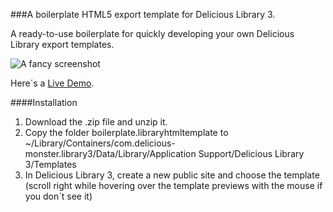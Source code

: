 ###A boilerplate HTML5 export template for Delicious Library 3.

A ready-to-use boilerplate for quickly developing your own Delicious Library export templates.

![A fancy screenshot](http://demo.hpcodecraft.me/demo-boilerplate/screenshot-boilerplate.png)

Here´s a [Live Demo](http://demo.hpcodecraft.me/demo-boilerplate/).

####Installation
1. Download the .zip file and unzip it.
2. Copy the folder boilerplate.libraryhtmltemplate to
    ~/Library/Containers/com.delicious-monster.library3/Data/Library/Application Support/Delicious Library 3/Templates
3. In Delicious Library 3, create a new public site and choose the template (scroll right while hovering over the template previews with the mouse if you don´t see it)